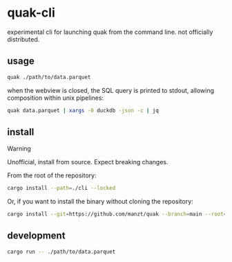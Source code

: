 # quak-cli

experimental cli for launching quak from the command line. not officially
distributed.

## usage

```sh
quak ./path/to/data.parquet
```

when the webview is closed, the SQL query is printed to stdout, allowing
composition within unix pipelines:

```sh
quak data.parquet | xargs -0 duckdb -json -c | jq
```

## install

> [!WARNING]
> Unofficial, install from source. Expect breaking changes.

From the root of the repository:

```sh
cargo install --path=./cli --locked
```

Or, if you want to install the binary without cloning the repository:

```sh
cargo install --git=https://github.com/manzt/quak --branch=main --root=cli --locked quak
```

## development

```sh
cargo run -- ./path/to/data.parquet
```
